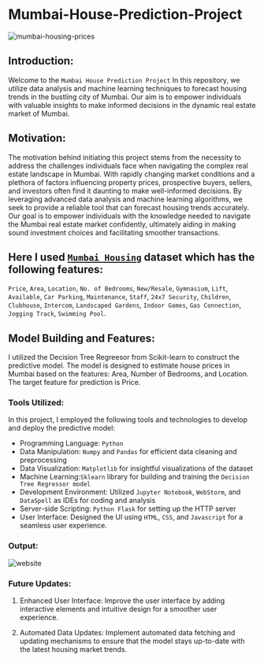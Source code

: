 # Mumbai-House-Prediction-Project



<img src='https://wallpapercave.com/wp/wp7526638.jpg' alt='mumbai-housing-prices' align='center' />


## Introduction:
Welcome to the `Mumbai House Prediction Project` In this repository, we utilize data analysis and machine learning techniques to forecast housing trends in the bustling city of Mumbai. Our aim is to empower individuals with valuable insights to make informed decisions in the dynamic real estate market of Mumbai.

## Motivation:
The motivation behind initiating this project stems from the necessity to address the challenges individuals face when navigating the complex real estate landscape in Mumbai. With rapidly changing market conditions and a plethora of factors influencing property prices, prospective buyers, sellers, and investors often find it daunting to make well-informed decisions. By leveraging advanced data analysis and machine learning algorithms, we seek to provide a reliable tool that can forecast housing trends accurately. Our goal is to empower individuals with the knowledge needed to navigate the Mumbai real estate market confidently, ultimately aiding in making sound investment choices and facilitating smoother transactions.


## Here I used [`Mumbai Housing`](https://www.kaggle.com/datasets/sameep98/housing-prices-in-mumbai) dataset which has the following features:
`Price`,
`Area`,
`Location`,
`No. of Bedrooms`,
`New/Resale`,
`Gymnasium`,
`Lift`,
`Available`,
`Car Parking`,
`Maintenance`,
`Staff`,
`24x7 Security`,
`Children`,
`Clubhouse`,
`Intercom`,
`Landscaped Gardens`,
`Indoor Games`,
`Gas Connection`,
`Jogging Track`,
`Swimming Pool`.

## Model Building and Features:
I utilized the Decision Tree Regreesor from Scikit-learn to construct the predictive model. The model is designed to estimate house prices in Mumbai based on the features: Area, Number of Bedrooms, and Location. The target feature for prediction is Price.

### Tools Utilized:
In this project, I employed the following tools and technologies to develop and deploy the predictive model:

* Programming Language: `Python`<br>
* Data Manipulation: `Numpy` and `Pandas` for efficient data cleaning and preprocessing<br>
* Data Visualization: `Matplotlib` for insightful visualizations of the dataset<br>
* Machine Learning:`Sklearn` library for building and training the `Decision Tree Regressor model`<br>
* Development Environment: Utilized `Jupyter Notebook`, `WebStorm`, and `DataSpell` as IDEs for coding and analysis<br>
* Server-side Scripting: `Python Flask` for setting up the HTTP server<br>
* User Interface: Designed the UI using `HTML`, `CSS`, and `Javascript` for a seamless user experience.<br>


### Output: 
![website](https://github.com/Yash-Gavade/Mumbai-House-Prediction-Project/assets/74112721/b5a0e76b-8f5a-4db2-9152-2cc5a8539c97)


### Future Updates:

1) Enhanced User Interface: Improve the user interface by adding interactive elements and intuitive design for a smoother user experience.<br>

2) Automated Data Updates: Implement automated data fetching and updating mechanisms to ensure that the model stays up-to-date with the latest housing market trends.<br>



